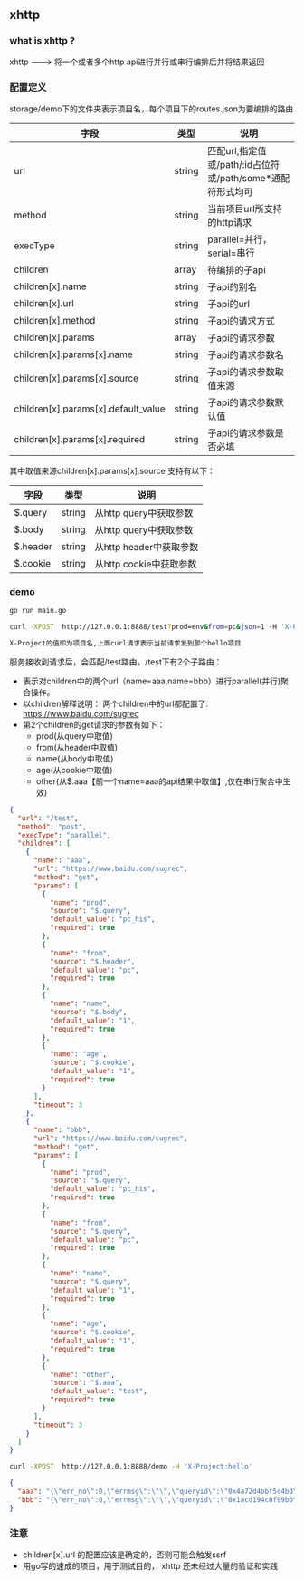 ## xhttp

### what is xhttp ?

xhttp ---> 将一个或者多个http api进行并行或串行编排后并将结果返回

### 配置定义

storage/demo下的文件夹表示项目名，每个项目下的routes.json为要编排的路由

| 字段                                  | 类型     | 说明                                               |
|-------------------------------------|--------|--------------------------------------------------|
| url                                 | string | 匹配url,指定值或/path/:id占位符或/path/some*通配符形式均可        |
| method                              | string | 当前项目url所支持的http请求                                |
| execType                            | string | parallel=并行，serial=串行                            |
| children                            | array  | 待编排的子api                                         |
| children[x].name                    | string | 子api的别名                                          |
| children[x].url                     | string | 子api的url                                         |
| children[x].method                  | string | 子api的请求方式                                        |
| children[x].params                  | array  | 子api的请求参数                                        |
| children[x].params[x].name          | string | 子api的请求参数名                                       |
| children[x].params[x].source        | string | 子api的请求参数取值来源                                    |
| children[x].params[x].default_value | string | 子api的请求参数默认值                                     |
| children[x].params[x].required      | string | 子api的请求参数是否必填                                    |

其中取值来源children[x].params[x].source 支持有以下：

| 字段       | 类型     | 说明                |
|----------|--------|-------------------|
| $.query  | string | 从http query中获取参数  |
| $.body   | string | 从http query中获取参数  |
| $.header | string | 从http header中获取参数 |
| $.cookie | string | 从http cookie中获取参数 |

### demo

```bash
go run main.go

curl -XPOST  http://127.0.0.1:8888/test?prod=env&from=pc&json=1 -H 'X-Project:hello' 

X-Project的值即为项目名,上面curl请求表示当前请求发到那个hello项目
```

服务接收到请求后，会匹配/test路由，/test下有2个子路由：

* 表示对children中的两个url（name=aaa,name=bbb）进行parallel(并行)聚合操作。
* 以children解释说明： 两个children中的url都配置了: https://www.baidu.com/sugrec
* 第2个children的get请求的参数有如下：
    * prod(从query中取值)
    * from(从header中取值)
    * name(从body中取值)
    * age(从cookie中取值)
    * other(从$.aaa【前一个name=aaa的api结果中取值】,仅在串行聚合中生效)

```json
{
  "url": "/test",
  "method": "post",
  "execType": "parallel",
  "children": [
    {
      "name": "aaa",
      "url": "https://www.baidu.com/sugrec",
      "method": "get",
      "params": [
        {
          "name": "prod",
          "source": "$.query",
          "default_value": "pc_his",
          "required": true
        },
        {
          "name": "from",
          "source": "$.header",
          "default_value": "pc",
          "required": true
        },
        {
          "name": "name",
          "source": "$.body",
          "default_value": "1",
          "required": true
        },
        {
          "name": "age",
          "source": "$.cookie",
          "default_value": "1",
          "required": true
        }
      ],
      "timeout": 3
    },
    {
      "name": "bbb",
      "url": "https://www.baidu.com/sugrec",
      "method": "get",
      "params": [
        {
          "name": "prod",
          "source": "$.query",
          "default_value": "pc_his",
          "required": true
        },
        {
          "name": "from",
          "source": "$.query",
          "default_value": "pc",
          "required": true
        },
        {
          "name": "name",
          "source": "$.query",
          "default_value": "1",
          "required": true
        },
        {
          "name": "age",
          "source": "$.cookie",
          "default_value": "1",
          "required": true
        },
        {
          "name": "other",
          "source": "$.aaa",
          "default_value": "test",
          "required": true
        }
      ],
      "timeout": 3
    }
  ]
}
```

```bash
curl -XPOST  http://127.0.0.1:8888/demo -H 'X-Project:hello'
```

```json
{
  "aaa": "{\"err_no\":0,\"errmsg\":\"\",\"queryid\":\"0x4a72d4bbf5c4bd\"}",
  "bbb": "{\"err_no\":0,\"errmsg\":\"\",\"queryid\":\"0x1acd194c0f99b0\"}"
}
```

### 注意

* children[x].url 的配置应该是确定的，否则可能会触发ssrf
* 用go写的速成的项目，用于测试目的， xhttp 还未经过大量的验证和实践